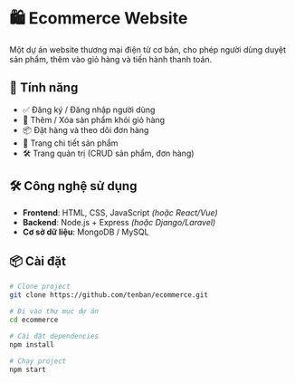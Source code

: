 # 🛍️ Ecommerce Website

Một dự án website thương mại điện tử cơ bản, cho phép người dùng duyệt sản phẩm, thêm vào giỏ hàng và tiến hành thanh toán.

## 🚀 Tính năng

- ✅ Đăng ký / Đăng nhập người dùng  
- 🛒 Thêm / Xóa sản phẩm khỏi giỏ hàng  
- 📦 Đặt hàng và theo dõi đơn hàng  
- 🧾 Trang chi tiết sản phẩm  
- 🛠 Trang quản trị (CRUD sản phẩm, đơn hàng)

## 🛠️ Công nghệ sử dụng

- **Frontend**: HTML, CSS, JavaScript *(hoặc React/Vue)*  
- **Backend**: Node.js + Express *(hoặc Django/Laravel)*  
- **Cơ sở dữ liệu**: MongoDB / MySQL  

## 📦 Cài đặt

```bash
# Clone project
git clone https://github.com/tenban/ecommerce.git

# Đi vào thư mục dự án
cd ecommerce

# Cài đặt dependencies
npm install

# Chạy project
npm start
